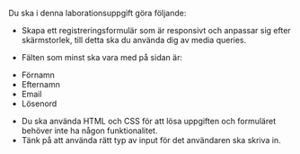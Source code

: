 Du ska i denna laborationsuppgift göra följande:

- Skapa ett registreringsformulär som är responsivt och anpassar sig efter skärmstorlek, till detta ska du använda dig av media queries. 

- Fälten som minst ska vara med på sidan är:
* Förnamn
* Efternamn
* Email
* Lösenord

- Du ska använda HTML och CSS för att lösa uppgiften och formuläret behöver inte ha någon funktionalitet. 
- Tänk på att använda rätt typ av input för det användaren ska skriva in.